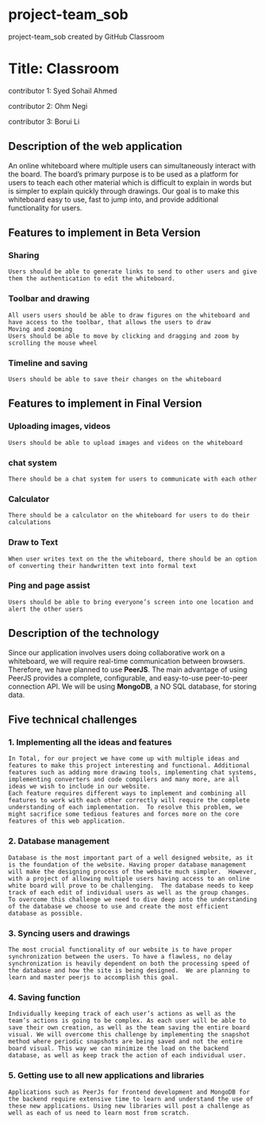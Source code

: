 # project-team_sob
project-team_sob created by GitHub Classroom

# Title: Classroom

contributor 1: Syed Sohail Ahmed

contributor 2: Ohm Negi

contributor 3: Borui Li 

## Description of the web application 
	
An online whiteboard where multiple users can simultaneously interact with the board. The board’s primary purpose is to be used as a platform for users to teach each other material which is difficult to explain in words but is simpler to explain quickly through drawings. Our goal is to make this whiteboard  easy to use, fast to jump into, and provide additional functionality for users. 

## Features to implement in Beta Version

### Sharing

    Users should be able to generate links to send to other users and give them the authentication to edit the whiteboard.

### Toolbar and drawing
    All users users should be able to draw figures on the whiteboard and have access to the toolbar, that allows the users to draw
    Moving and zooming
    Users should be able to move by clicking and dragging and zoom by scrolling the mouse wheel

### Timeline and saving
    Users should be able to save their changes on the whiteboard

## Features to implement in Final Version

### Uploading images, videos
    Users should be able to upload images and videos on the whiteboard
### chat system
    There should be a chat system for users to communicate with each other
### Calculator
    There should be a calculator on the whiteboard for users to do their calculations
### Draw to Text
    When user writes text on the the whiteboard, there should be an option of converting their handwritten text into formal text
### Ping and page assist
    Users should be able to bring everyone’s screen into one location and alert the other users



## Description of the technology

Since our application involves users doing collaborative work on a whiteboard, we will require real-time communication between browsers. Therefore, we have planned to use **PeerJS**. The main advantage of using PeerJS provides a complete, configurable, and easy-to-use peer-to-peer connection API. We will be using **MongoDB**, a NO SQL database, for storing data.


## Five technical challenges
### 1. Implementing all the ideas and features
    In Total, for our project we have come up with multiple ideas and features to make this project interesting and functional. Additional features such as adding more drawing tools, implementing chat systems, implementing converters and code compilers and many more, are all ideas we wish to include in our website.
    Each feature requires different ways to implement and combining all features to work with each other correctly will require the complete understanding of each implementation.  To resolve this problem, we might sacrifice some tedious features and forces more on the core features of this web application.
### 2. Database management
    Database is the most important part of a well designed website, as it is the foundation of the website. Having proper database management will make the designing process of the website much simpler.  However, with a project of allowing multiple users having access to an online white board will prove to be challenging.  The database needs to keep track of each edit of individual users as well as the group changes. To overcome this challenge we need to dive deep into the understanding of the database we choose to use and create the most efficient database as possible.
### 3. Syncing users and drawings
    The most crucial functionality of our website is to have proper synchronization between the users. To have a flawless, no delay synchronization is heavily dependent on both the processing speed of the database and how the site is being designed.  We are planning to learn and master peerjs to accomplish this goal.
### 4. Saving function
    Individually keeping track of each user’s actions as well as the team’s actions is going to be complex. As each user will be able to save their own creation, as well as the team saving the entire board visual. We will overcome this challenge by implementing the snapshot method where periodic snapshots are being saved and not the entire board visual. This way we can minimize the load on the backend database, as well as keep track the action of each individual user.
### 5. Getting use to all new applications and libraries
	Applications such as PeerJs for frontend development and MongoDB for the backend require extensive time to learn and understand the use of these new applications. Using new libraries will post a challenge as well as each of us need to learn most from scratch.
